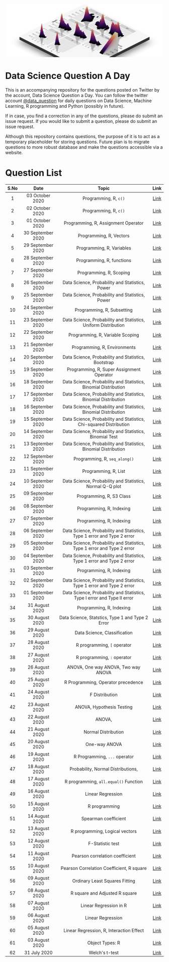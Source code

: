 ![](logo.png)
# Data Science Question A Day

This is an accompanying repository for the questions posted on Twitter by the account, Data Science Question a Day. You can follow the twitter account [@data_question](https://twitter.com/data_question) for daily questions on Data Science, Machine Learning, R programming and Python (possibly in future).

If in case, you find a correction in any of the questions, please do submit an issue request. If you would like to submit a question, please do submit an issue request.

Although this repository contains questions, the purpose of it is to act as a temporary placeholder for storing questions. Future plan is to migrate questions to more robust database and make the questions accessible via a website.

# Question List

|S.No|Date|Topic|Link|
|:---:|:---:|:---:|:---:|
|1|03 October 2020|Programming,  R,  `c()`|[Link](./questions/q_03102020.md)|
|2|02 October 2020|Programming,  R,  `c()`|[Link](./questions/q_02102020.md)|
|3|01 October 2020|Programming,  R,  Assignment Operator|[Link](./questions/q_01102020.md)|
|4|30 September 2020|Programming,  R,  Vectors|[Link](./questions/q_30092020.md)|
|5|29 September 2020|Programming,  R,  Variables|[Link](./questions/q_29092020.md)|
|6|28 September 2020|Programming,  R,  functions|[Link](./questions/q_28092020.md)|
|7|27 September 2020|Programming,  R,  Scoping|[Link](./questions/q_27092020.md)|
|8|26 September 2020|Data Science,  Probability and Statistics,  Power|[Link](./questions/q_26092020.md)|
|9|25 September 2020|Data Science,  Probability and Statistics,  Power|[Link](./questions/q_25092020.md)|
|10|24 September 2020|Programming,  R,  Subsetting|[Link](./questions/q_24092020.md)|
|11|23 September 2020|Data Science,  Probability and Statistics,  Uniform Distribution|[Link](./questions/q_23092020.md)|
|12|22 September 2020|Programming,  R,  Variable Scoping|[Link](./questions/q_22092020.md)|
|13|21 September 2020|Programming,  R,  Environments|[Link](./questions/q_21092020.md)|
|14|20 September 2020|Data Science,  Probability and Statistics,  Bootstrap|[Link](./questions/q_20092020.md)|
|15|19 September 2020|Programming,  R,  Super Assignment Operator|[Link](./questions/q_19092020.md)|
|16|18 September 2020|Data Science,  Probability and Statistics,  Binomial Distribution|[Link](./questions/q_18092020.md)|
|17|17 September 2020|Data Science,  Probability and Statistics,  Binomial Distribution|[Link](./questions/q_17092020.md)|
|18|16 September 2020|Data Science,  Probability and Statistics,  Binomial Distribution|[Link](./questions/q_16092020.md)|
|19|15 September 2020|Data Science,  Probability and Statistics,  Chi-squared Distribution|[Link](./questions/q_15092020.md)|
|20|14 September 2020|Data Science,  Probability and Statistics,  Binomial Test|[Link](./questions/q_14092020.md)|
|21|13 September 2020|Data Science,  Probability and Statistics,  Binomial Distribution|[Link](./questions/q_13092020.md)|
|22|12 September 2020|Programming,  R,  `seq_along()`|[Link](./questions/q_12092020.md)|
|23|11 September 2020|Programming,  R,  List|[Link](./questions/q_11092020.md)|
|24|10 September 2020|Data Science,  Probability and Statistics,  Normal Q-Q plot|[Link](./questions/q_10092020.md)|
|25|09 September 2020|Programming,  R,  S3 Class|[Link](./questions/q_09092020.md)|
|26|08 September 2020|Programming,  R,  Indexing|[Link](./questions/q_08092020.md)|
|27|07 September 2020|Programming,  R,  Indexing|[Link](./questions/q_07092020.md)|
|28|06 September 2020|Data Science,  Probability and Statistics,  Type 1 error and Type 2 error|[Link](./questions/q_06092020.md)|
|29|05 September 2020|Data Science,  Probability and Statistics,  Type 1 error and Type 2 error|[Link](./questions/q_05092020.md)|
|30|04 September 2020|Data Science,  Probability and Statistics,  Type 1 error and Type 2 error|[Link](./questions/q_04092020.md)|
|31|03 September 2020|Programming,  R,  Indexing|[Link](./questions/q_03092020.md)|
|32|02 September 2020|Data Science,  Probability and Statistics,  Type 1 error and Type 2 error|[Link](./questions/q_02092020.md)|
|33|01 September 2020|Data Science,  Probability and Statistics,  Type I error and Type II error|[Link](./questions/q_01092020.md)|
|34|31 August 2020|Programming,  R,  Indexing|[Link](./questions/q_31082020.md)|
|35|30 August 2020|Data Science,  Statstics,  Type 1 and Type 2 Error|[Link](./questions/q_30082020.md)|
|36|29 August 2020|Data Science,  Classification|[Link](./questions/q_29082020.md)|
|37|28 August 2020|R programming,  `[` operator|[Link](./questions/q_28082020.md)|
|38|27 August 2020|R programming,  `:` operator|[Link](./questions/q_27082020.md)|
|39|26 August 2020|ANOVA,  One way ANOVA,  Two way ANOVA|[Link](./questions/q_26082020.md)|
|40|25 August 2020|R Programming,  Operator precedence|[Link](./questions/q_25082020.md)|
|41|24 August 2020|F Distribution|[Link](./questions/q_24082020.md)|
|42|23 August 2020|ANOVA,  Hypothesis Testing|[Link](./questions/q_23082020.md)|
|43|22 August 2020|ANOVA, 	|[Link](./questions/q_22082020.md)|
|44|21 August 2020|Normal Distribution|[Link](./questions/q_21082020.md)|
|45|20 August 2020|One-way ANOVA|[Link](./questions/q_20082020.md)|
|46|19 August 2020|R Programming,  `...` operator|[Link](./questions/q_19082020.md)|
|47|18 August 2020|Probability,  Normal Distributions, 	|[Link](./questions/q_18082020.md)|
|48|17 August 2020|R programming,  `all.equal()` Function|[Link](./questions/q_17082020.md)|
|49|16 August 2020|Linear Regression|[Link](./questions/q_16082020.md)|
|50|15 August 2020|R programming|[Link](./questions/q_15082020.md)|
|51|14 August 2020|Spearman coefficient|[Link](./questions/q_14082020.md)|
|52|13 August 2020|R programming,  Logical vectors|[Link](./questions/q_13082020.md)|
|53|12 August 2020|F-Statistic test|[Link](./questions/q_12082020.md)|
|54|11 August 2020|Pearson correlation coefficient|[Link](./questions/q_11082020.md)|
|55|10 August 2020|Pearson Correlation Coefficient,  R square|[Link](./questions/q_10082020.md)|
|56|09 August 2020|Ordinary Least Squares Fitting|[Link](./questions/q_09082020.md)|
|57|08 August 2020|R square and Adjusted R square|[Link](./questions/q_08082020.md)|
|58|07 August 2020|Linear Regression in R|[Link](./questions/q_07082020.md)|
|59|06 August 2020|Linear Regression|[Link](./questions/q_06082020.md)|
|60|05 August 2020|Linear Regression,  R,  Interaction Effect|[Link](./questions/q_05082020.md)|
|61|03 August 2020|Object Types: R|[Link](./questions/q_03082020.md)|
|62|31 July 2020|Welch's t-test|[Link](./questions/q_31072020.md)|
